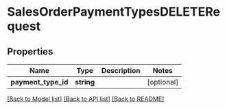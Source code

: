 # SalesOrderPaymentTypesDELETERequest

## Properties
Name | Type | Description | Notes
------------ | ------------- | ------------- | -------------
**payment_type_id** | **string** |  | [optional] 

[[Back to Model list]](../README.md#documentation-for-models) [[Back to API list]](../README.md#documentation-for-api-endpoints) [[Back to README]](../README.md)


